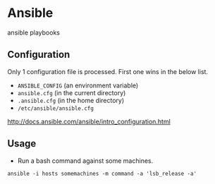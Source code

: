 # Ansible
ansible playbooks

## Configuration

Only 1 configuration file is processed. First one wins in the below list. 


* `ANSIBLE_CONFIG` (an environment variable)
* `ansible.cfg` (in the current directory)
* `.ansible.cfg` (in the home directory)
* `/etc/ansible/ansible.cfg`

http://docs.ansible.com/ansible/intro_configuration.html

## Usage

* Run a bash command against some machines.

```
ansible -i hosts somemachines -m command -a 'lsb_release -a'
```


